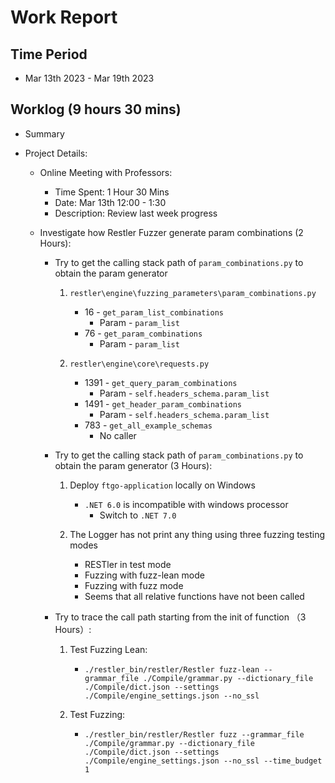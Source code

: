 #  Work Report

## Time Period

* Mar 13th 2023 - Mar 19th 2023

## Worklog (9 hours 30 mins)

* Summary

* Project Details:

    * Online Meeting with Professors:

        * Time Spent: 1 Hour 30 Mins
        * Date: Mar 13th 12:00 - 1:30
        * Description: Review last week progress

        
    * Investigate how Restler Fuzzer generate param combinations (2 Hours):

        * Try to get the calling stack path of `param_combinations.py` to obtain the param generator

            1. `restler\engine\fuzzing_parameters\param_combinations.py`
                * 16 - `get_param_list_combinations`
                    * Param - `param_list`
                * 76 - `get_param_combinations`
                    * Param - `param_list`
            
            2. `restler\engine\core\requests.py`

                * 1391 - `get_query_param_combinations`
                    * Param - `self.headers_schema.param_list`
                * 1491 - `get_header_param_combinations`
                    * Param - `self.headers_schema.param_list`
                * 783 - `get_all_example_schemas`
                    * No caller

        * Try to get the calling stack path of `param_combinations.py` to obtain the param generator (3 Hours):

            1. Deploy `ftgo-application` locally on Windows
                * `.NET 6.0` is incompatible with windows processor
                    * Switch to `.NET 7.0`
            
            2. The Logger has not print any thing using three fuzzing testing modes
                * RESTler in test mode
                * Fuzzing with fuzz-lean mode
                * Fuzzing with fuzz mode
                * Seems that all relative functions have not been called

        * Try to trace the call path starting from the init of function （3 Hours）:

            1. Test Fuzzing Lean:
                * `./restler_bin/restler/Restler fuzz-lean --grammar_file ./Compile/grammar.py --dictionary_file ./Compile/dict.json --settings ./Compile/engine_settings.json --no_ssl`

            1. Test Fuzzing:
                * `./restler_bin/restler/Restler fuzz --grammar_file ./Compile/grammar.py --dictionary_file ./Compile/dict.json --settings ./Compile/engine_settings.json --no_ssl --time_budget 1`